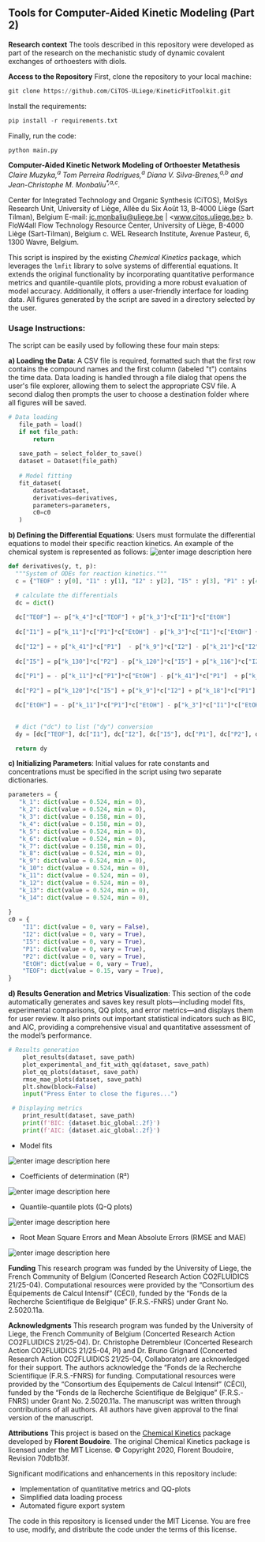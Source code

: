 ﻿**Tools for Computer-Aided Kinetic Modeling (Part 2)**
---
**Research context**
The tools described in this repository were developed as part of the research on the mechanistic study of dynamic covalent exchanges of orthoesters with diols.

**Access to the Repository**
First, clone the repository to your local machine:
```python
git clone https://github.com/CiTOS-ULiege/KineticFitToolkit.git
```
Install the requirements:
```python
pip install -r requirements.txt
```
Finally, run the code: 
```python
python main.py
```

**Computer-Aided Kinetic Network Modeling of Orthoester Metathesis**
*Claire Muzyka,<sup>a</sup> Tom Perreira Rodrigues,<sup>a</sup> Diana V. Silva-Brenes,<sup>a,b</sup> and Jean-Christophe M. Monbaliu<sup>\*,a,c</sup>.* 

Center for Integrated Technology and Organic Synthesis (CiTOS), MolSys Research Unit, University of Liège, Allée du Six Août 13, B-4000 Liège (Sart Tilman), Belgium 
E-mail: <jc.monbaliu@uliege.be> | <www.citos.uliege.be>
b. FloW4all Flow Technology Resource Center, University of Liège, B-4000 Liège (Sart-Tilman), Belgium
c. WEL Research Institute, Avenue Pasteur, 6, 1300 Wavre, Belgium.

This script is inspired by the existing _Chemical Kinetics_ package, which leverages the `lmfit` library to solve systems of differential equations. It extends the original functionality by incorporating quantitative performance metrics and quantile-quantile plots, providing a more robust evaluation of model accuracy. Additionally, it offers a user-friendly interface for loading data. All figures generated by the script are saved in a directory selected by the user.

### Usage Instructions:

The script can be easily used by following these four main steps:

 **a) Loading the Data**: A CSV file is required, formatted such that the first row contains the compound names and the first column (labeled "t") contains the time data. Data loading is handled through a file dialog that opens the user's file explorer, allowing them to select the appropriate CSV file. A second dialog then prompts the user to choose a destination folder where all figures will be saved.
 ```python
 # Data loading
    file_path = load()
    if not file_path:
        return
        
    save_path = select_folder_to_save()
    dataset = Dataset(file_path)
    
    # Model fitting
    fit_dataset(
        dataset=dataset,
        derivatives=derivatives,
        parameters=parameters,
        c0=c0
    )
 ```
**b) Defining the Differential Equations**: Users must formulate the differential equations to model their specific reaction kinetics. An example of the chemical system is represented as follows: 
![enter image description here](https://lh3.googleusercontent.com/d/1Q00ySi8RQUJZcVI8eOvQCjf3ZsbI1IMS)
  ```python 
  def derivatives(y, t, p):
    """System of ODEs for reaction kinetics."""
    c = {"TEOF" : y[0], "I1" : y[1], "I2" : y[2], "I5" : y[3], "P1" : y[4], "P2" : y[5], "EtOH" : y[6]}

    # calculate the differentials
    dc = dict()
    
    dc["TEOF"] =- p["k_4"]*c["TEOF"] + p["k_3"]*c["I1"]*c["EtOH"] 
    
    dc["I1"] = p["k_11"]*c["P1"]*c["EtOH"] - p["k_3"]*c["I1"]*c["EtOH"] + p["k_8"]*c["I2"]*c["EtOH"] + p["k_4"]*c["TEOF"] - p["k_5"]*c["I1"] - p["k_7"]*c["I1"]  
    
    dc["I2"] = + p["k_41"]*c["P1"]  - p["k_9"]*c["I2"] - p["k_21"]*c["I2"] - p["k_116"]*c["I2"] + p["k_7"]*c["I1"] - p["k_8"]*c["I2"]*c["EtOH"] 
    
    dc["I5"] = p["k_130"]*c["P2"] - p["k_120"]*c["I5"] + p["k_116"]*c["I2"] 
          
    dc["P1"] = - p["k_11"]*c["P1"]*c["EtOH"] - p["k_41"]*c["P1"]  + p["k_21"]*c["I2"] - p["k_18"]*c["P1"] + p["k_5"]*c["I1"] + p["k_73"]*c["P2"]*c["EtOH"] 
    
    dc["P2"] = p["k_120"]*c["I5"] + p["k_9"]*c["I2"] + p["k_18"]*c["P1"] - p["k_73"]*c["P2"]*c["EtOH"] - p["k_130"]*c["P2"]
  
    dc["EtOH"] = - p["k_11"]*c["P1"]*c["EtOH"] - p["k_3"]*c["I1"]*c["EtOH"] + p["k_9"]*c["I2"] - p["k_8"]*c["I2"]*c["EtOH"] - p["k_73"]*c["P2"]*c["EtOH"] + p["k_18"]*c["P1"] + p["k_116"]*c["I2"] + p["k_4"]*c["TEOF"] + p["k_5"]*c["I1"] + p["k_7"]*c["I1"] 
  
       
    # dict ("dc") to list ("dy") conversion
    dy = [dc["TEOF"], dc["I1"], dc["I2"], dc["I5"], dc["P1"], dc["P2"], dc["EtOH"]]

    return dy
 ```
**c) Initializing Parameters**: Initial values for rate constants and concentrations must be specified in the script using two separate dictionaries. 
```python
parameters = {
   "k_1": dict(value = 0.524, min = 0),
   "k_2": dict(value = 0.524, min = 0),
   "k_3": dict(value = 0.158, min = 0),
   "k_4": dict(value = 0.158, min = 0),
   "k_5": dict(value = 0.524, min = 0),
   "k_6": dict(value = 0.524, min = 0),
   "k_7": dict(value = 0.158, min = 0),
   "k_8": dict(value = 0.524, min = 0),
   "k_9": dict(value = 0.524, min = 0),
   "k_10": dict(value = 0.524, min = 0),
   "k_11": dict(value = 0.524, min = 0),
   "k_12": dict(value = 0.524, min = 0),
   "k_13": dict(value = 0.524, min = 0),
   "k_14": dict(value = 0.524, min = 0),
    
}
c0 = {
    "I1": dict(value = 0, vary = False),
    "I2": dict(value = 0, vary = True),
    "I5": dict(value = 0, vary = True),
    "P1": dict(value = 0, vary = True),
    "P2": dict(value = 0, vary = True),
    "EtOH": dict(value = 0, vary = True),
    "TEOF": dict(value = 0.15, vary = True),
}
  ```
**d) Results Generation and Metrics Visualization**: This section of the code automatically generates and saves key result plots—including model fits, experimental comparisons, QQ plots, and error metrics—and displays them for user review. It also prints out important statistical indicators such as BIC, and AIC, providing a comprehensive visual and quantitative assessment of the model’s performance.
```python
# Results generation
    plot_results(dataset, save_path)
    plot_experimental_and_fit_with_qq(dataset, save_path)
    plot_qq_plots(dataset, save_path)
    rmse_mae_plots(dataset, save_path)
    plt.show(block=False)
    input("Press Enter to close the figures...")

 # Displaying metrics
    print_result(dataset, save_path)
    print(f'BIC: {dataset.bic_global:.2f}')
    print(f'AIC: {dataset.aic_global:.2f}')
```

 - Model fits

![enter image description here](https://lh3.googleusercontent.com/d/1yie4vvHYKIdRdvbEiPPifH20AJMDLKPE)
 
- Coefficients of determination (R²)

![enter image description here](https://lh3.googleusercontent.com/d/1CT2iBgCVhJ40Z-YpApZGGigvozLeJzCD)

- Quantile-quantile plots (Q-Q plots)

![enter image description here](https://lh3.googleusercontent.com/d/10X38x8fKUyYv2wPROHr1fZP87vkOv80A)


- Root Mean Square Errors and Mean Absolute Errors (RMSE and MAE)

![enter image description here](https://lh3.googleusercontent.com/d/12LBeIjikGIRQ_LtaLLz3_xtoAtZutHT5)

**Funding**
This research program was funded by the University of Liege, the French Community of Belgium (Concerted Research Action CO2FLUIDICS 21/25-04). Computational resources were provided by the “Consortium des Équipements de Calcul Intensif” (CÉCI), funded by the “Fonds de la Recherche Scientifique de Belgique” (F.R.S.-FNRS) under Grant No. 2.5020.11a. 

**Acknowledgments**
This research program was funded by the University of Liege, the French Community of Belgium (Concerted Research Action CO2FLUIDICS 21/25-04). Dr. Christophe Detrembleur (Concerted Research Action CO2FLUIDICS 21/25-04, PI) and Dr. Bruno Grignard (Concerted Research Action CO2FLUIDICS 21/25-04, Collaborator) are acknowledged for their support. The authors acknowledge the “Fonds de la Recherche Scientifique (F.R.S.-FNRS) for funding. Computational resources were provided by the “Consortium des Équipements de Calcul Intensif” (CÉCI), funded by the “Fonds de la Recherche Scientifique de Belgique” (F.R.S.-FNRS) under Grant No. 2.5020.11a. The manuscript was written through contributions of all authors. All authors have given approval to the final version of the manuscript.

**Attributions**
This project is based on the  [Chemical Kinetics](https://chemical-kinetics.readthedocs.io/en/latest/)  package developed by  **Florent Boudoire**. The original Chemical Kinetics package is licensed under the MIT License.
© Copyright 2020, Florent Boudoire, Revision 70db1b3f.

Significant modifications and enhancements in this repository include:
-   Implementation of quantitative metrics and QQ-plots
-   Simplified data loading process
-   Automated figure export system

The code in this repository is licensed under the MIT License. You are free to use, modify, and distribute the code under the terms of this license.
